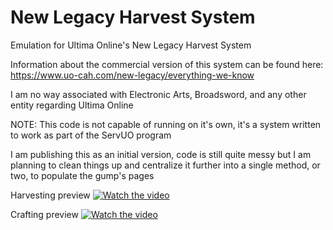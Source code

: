 # New Legacy Harvest System

Emulation for Ultima Online's New Legacy Harvest System

Information about the commercial version of this system can be found here: https://www.uo-cah.com/new-legacy/everything-we-know

I am no way associated with Electronic Arts, Broadsword, and any other entity regarding Ultima Online

NOTE: This code is not capable of running on it's own, it's a system written to work as part of the ServUO program

I am publishing this as an initial version, code is still quite messy but I am planning to clean things up and centralize it further into a single method, or two, to populate the gump's pages

Harvesting preview
[![Watch the video](https://img.youtube.com/vi/OSBR0mZ_8fI/hqdefault.jpg)](https://youtu.be/OSBR0mZ_8fI)

Crafting preview
[![Watch the video](https://img.youtube.com/vi/EYVma-94P3s/hqdefault.jpg)](https://youtu.be/EYVma-94P3s)


